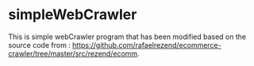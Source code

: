 # simpleWebCrawler

This is simple webCrawler program that has been modified based on the source code from : https://github.com/rafaelrezend/ecommerce-crawler/tree/master/src/rezend/ecomm.
